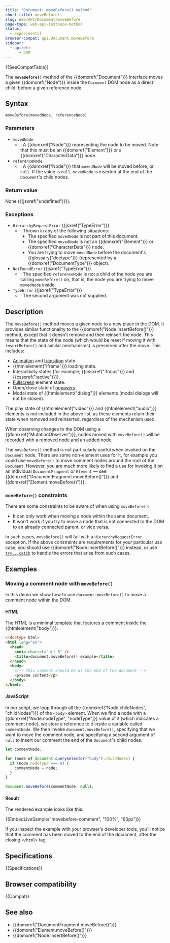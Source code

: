 ```yaml
---
title: "Document: moveBefore() method"
short-title: moveBefore()
slug: Web/API/Document/moveBefore
page-type: web-api-instance-method
status:
  - experimental
browser-compat: api.Document.moveBefore
sidebar:
  - apiref:
      - DOM
---
```


{{SeeCompatTable}}

The **`moveBefore()`** method of the {{domxref("Document")}} interface moves a given {{domxref("Node")}} inside the `Document` DOM node as a direct child, before a given reference node.

## Syntax

```js-nolint
moveBefore(movedNode, referenceNode)
```

### Parameters

- `movedNode`
  - : A {{domxref("Node")}} representing the node to be moved. Note that this must be an {{domxref("Element")}} or a {{domxref("CharacterData")}} node.
- `referenceNode`
  - : A {{domxref("Node")}} that `movedNode` will be moved before, or `null`. If the value is `null`, `movedNode` is inserted at the end of the `Document`'s child nodes.

### Return value

None ({{jsxref("undefined")}}).

### Exceptions

- `HierarchyRequestError` {{jsxref("TypeError")}}
  - : Thrown in any of the following situations:
    - The specified `movedNode` is not part of this document.
    - The specified `movedNode` is not an {{domxref("Element")}} or {{domxref("CharacterData")}} node.
    - You are trying to move `movedNode` before the document's {{glossary("doctype")}} (represented by a {{domxref("DocumentType")}} object).
- `NotFoundError` {{jsxref("TypeError")}}
  - : The specified `referenceNode` is not a child of the node you are calling `moveBefore()` on, that is, the node you are trying to move `movedNode` inside.
- `TypeError` {{jsxref("TypeError")}}
  - : The second argument was not supplied.

## Description

The `moveBefore()` method moves a given node to a new place in the DOM. It provides similar functionality to the {{domxref("Node.insertBefore()")}} method, except that it doesn't remove and then reinsert the node. This means that the state of the node (which would be reset if moving it with `insertBefore()` and similar mechanisms) is preserved after the move. This includes:

- [Animation](/en-US/docs/Web/CSS/CSS_animations) and [transition](/en-US/docs/Web/CSS/CSS_transitions) state.
- {{htmlelement("iframe")}} loading state.
- Interactivity states (for example, {{cssxref(":focus")}} and {{cssxref(":active")}}).
- [Fullscreen](/en-US/docs/Web/API/Fullscreen_API) element state.
- Open/close state of [popovers](/en-US/docs/Web/API/Popover_API).
- Modal state of {{htmlelement("dialog")}} elements (modal dialogs will not be closed).

The play state of {{htmlelement("video")}} and {{htmlelement("audio")}} elements is not included in the above list, as these elements retain their state when removed and reinserted, regardless of the mechanism used.

When observing changes to the DOM using a {{domxref("MutationObserver")}}, nodes moved with `moveBefore()` will be recorded with a [removed node](/en-US/docs/Web/API/MutationRecord/removedNodes) and an [added node](/en-US/docs/Web/API/MutationRecord/addedNodes).

The `moveBefore()` method is not particularly useful when invoked on the `Document` node. There are some non-element uses for it, for example you could use `moveBefore()` to move comment nodes around the root of the `Document`. However, you are much more likely to find a use for invoking it on an individual `DocumentFragment` or `Element` — see {{domxref("DocumentFragment.moveBefore()")}} and {{domxref("Element.moveBefore()")}}.

### `moveBefore()` constraints

There are some constraints to be aware of when using `moveBefore()`:

- It can only work when moving a node within the same document.
- It won't work if you try to move a node that is not connected to the DOM to an already connected parent, or vice versa.

In such cases, `moveBefore()` will fail with a `HierarchyRequestError` exception. If the above constraints are requirements for your particular use case, you should use {{domxref("Node.insertBefore()")}} instead, or use [`try...catch`](/en-US/docs/Web/JavaScript/Reference/Statements/try...catch) to handle the errors that arise from such cases.

## Examples

### Moving a comment node with `moveBefore()`

In this demo we show how to use `document.moveBefore()` to move a comment node within the DOM.

#### HTML

The HTML is a minimal template that features a comment inside the {{htmlelement("body")}}.

```html live-sample___movebefore-comment
<!doctype html>
<html lang="en">
  <head>
    <meta charset="utf-8" />
    <title>document.moveBefore() example</title>
  </head>
  <body>
    <!-- This comment should be at the end of the document -->
    <p>Some content</p>
  </body>
</html>
```

#### JavaScript

In our script, we loop through all the {{domxref("Node.childNodes", "childNodes")}} of the `<body>` element. When we find a node with a {{domxref("Node.nodeType", "nodeType")}} value of `8` (which indicates a comment node), we store a reference to it inside a variable called `commentNode`. We then invoke `document.moveBefore()`, specifying that we want to move the comment node, and specifying a second argument of `null` to insert our comment the end of the `Document`'s child nodes.

```js live-sample___movebefore-comment
let commentNode;

for (node of document.querySelector("body").childNodes) {
  if (node.nodeType === 8) {
    commentNode = node;
  }
}

document.moveBefore(commentNode, null);
```

#### Result

The rendered example looks like this:

{{EmbedLiveSample("movebefore-comment", "100%", "60px")}}

If you inspect the example with your browser's developer tools, you'll notice that the comment has been moved to the end of the document, after the closing `</html>` tag.

## Specifications

{{Specifications}}

## Browser compatibility

{{Compat}}

## See also

- {{domxref("DocumentFragment.moveBefore()")}}
- {{domxref("Element.moveBefore()")}}
- {{domxref("Node.insertBefore()")}}
